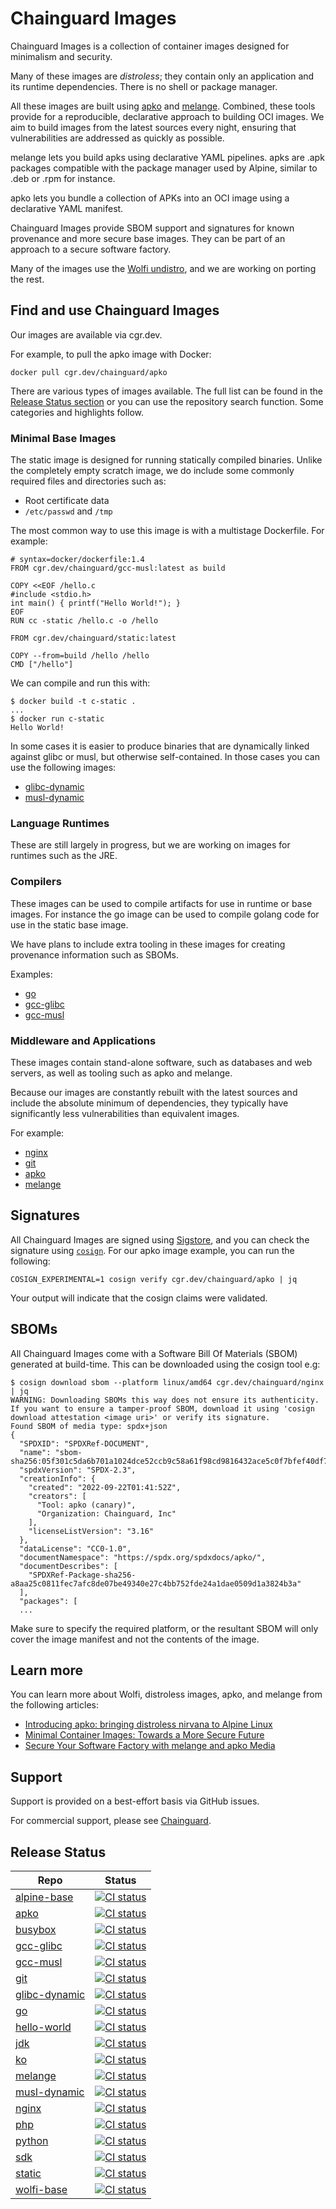 # Chainguard Images

Chainguard Images is a collection of container images designed for minimalism and security.

Many of these images are _distroless_; they contain only an application and its runtime
dependencies. There is no shell or package manager.

All these images are built using [apko](https://github.com/chainguard-dev/apko) and
[melange](https://github.com/chainguard-dev/melange). Combined, these tools provide for a
reproducible, declarative approach to building OCI images. We aim to build images from the latest
sources every night, ensuring that vulnerabilities are addressed as quickly as possible.

melange lets you build apks using declarative YAML pipelines. apks are .apk packages compatible with
the package manager used by Alpine, similar to .deb or .rpm for instance.

apko lets you bundle a collection of APKs into an OCI image using a declarative YAML manifest.

Chainguard Images provide SBOM support and signatures for known provenance and more secure base
images. They can be part of an approach to a secure software factory.

Many of the images use the [Wolfi undistro](https://github.com/wolfi-dev/), and we are working on
porting the rest.

## Find and use Chainguard Images

Our images are available via cgr.dev.

For example, to pull the apko image with Docker:

```
docker pull cgr.dev/chainguard/apko 
```

There are various types of images available. The full list can be found in the [Release Status
section](https://github.com/chainguard-images#release-status) or you can use the repository search
function. Some categories and highlights follow.

### Minimal Base Images

The static image is designed for running statically compiled binaries. Unlike the completely empty
scratch image, we do include some commonly required files and directories such as:

 - Root certificate data
 - `/etc/passwd` and `/tmp`

The most common way to use this image is with a multistage Dockerfile. For example:

```
# syntax=docker/dockerfile:1.4
FROM cgr.dev/chainguard/gcc-musl:latest as build

COPY <<EOF /hello.c
#include <stdio.h>
int main() { printf("Hello World!"); }
EOF
RUN cc -static /hello.c -o /hello

FROM cgr.dev/chainguard/static:latest

COPY --from=build /hello /hello
CMD ["/hello"]
```

We can compile and run this with:

```
$ docker build -t c-static .
...
$ docker run c-static
Hello World!
```

In some cases it is easier to produce binaries that are dynamically linked against glibc or musl,
but otherwise self-contained. In those cases you can use the following images:

 - [glibc-dynamic](https://github.com/chainguard-images/glibc-dynamic)
 - [musl-dynamic](https://github.com/chainguard-images/musl-dynamic)

### Language Runtimes

These are still largely in progress, but we are working on images for runtimes such as the JRE.

### Compilers

These images can be used to compile artifacts for use in runtime or base images. For instance the go
image can be used to compile golang code for use in the static base image.

We have plans to include extra tooling in these images for creating provenance information such
as SBOMs.

Examples:

 - [go](https://github.com/chainguard-images/go)
 - [gcc-glibc](https://github.com/chainguard-images/gcc-glibc)
 - [gcc-musl](https://github.com/chainguard-images/gcc-musl)

### Middleware and Applications

These images contain stand-alone software, such as databases and web servers, as well as tooling
such as apko and melange.

Because our images are constantly rebuilt with the latest sources and include the absolute minimum
of dependencies, they typically have significantly less vulnerabilities than equivalent images.

For example:
 - [nginx](https://github.com/chainguard-images/nginx) 
 - [git](https://github.com/chainguard-images/git)
 - [apko](https://github.com/chainguard-images/apko)
 - [melange](https://github.com/chainguard-images/melange)

## Signatures

All Chainguard Images are signed using [Sigstore](https://www.sigstore.dev/), and you can check
the signature using [`cosign`](https://docs.sigstore.dev/cosign/overview). For our apko image example,
you can run the following:

```
COSIGN_EXPERIMENTAL=1 cosign verify cgr.dev/chainguard/apko | jq 
```

Your output will indicate that the cosign claims were validated.

## SBOMs

All Chainguard Images come with a Software Bill Of Materials (SBOM) generated at build-time. This
can be downloaded using the cosign tool e.g:

```
$ cosign download sbom --platform linux/amd64 cgr.dev/chainguard/nginx | jq
WARNING: Downloading SBOMs this way does not ensure its authenticity. If you want to ensure a tamper-proof SBOM, download it using 'cosign download attestation <image uri>' or verify its signature.
Found SBOM of media type: spdx+json
{
  "SPDXID": "SPDXRef-DOCUMENT",
  "name": "sbom-sha256:05f301c5da6b701a1024dce52ccb9c58a61f98cd9816432ace5c0f7bfef40df7",
  "spdxVersion": "SPDX-2.3",
  "creationInfo": {
    "created": "2022-09-22T01:41:52Z",
    "creators": [
      "Tool: apko (canary)",
      "Organization: Chainguard, Inc"
    ],
    "licenseListVersion": "3.16"
  },
  "dataLicense": "CC0-1.0",
  "documentNamespace": "https://spdx.org/spdxdocs/apko/",
  "documentDescribes": [
    "SPDXRef-Package-sha256-a8aa25c0811fec7afc8de07be49340e27c4bb752fde24a1dae0509d1a3824b3a"
  ],
  "packages": [
  ...
```

Make sure to specify the required platform, or the resultant SBOM will only cover the image manifest and not
the contents of the image.

## Learn more 

You can learn more about Wolfi, distroless images, apko, and melange from the following
articles:

 - [Introducing apko: bringing distroless nirvana to Alpine Linux](https://blog.chainguard.dev/introducing-apko-bringing-distroless-nirvana-to-alpine-linux/)
 - [Minimal Container Images: Towards a More Secure Future](https://blog.chainguard.dev/minimal-container-images-towards-a-more-secure-future/)
 - [Secure Your Software Factory with melange and apko Media](https://blog.chainguard.dev/secure-your-software-factory-with-melange-and-apko/)

## Support

Support is provided on a best-effort basis via GitHub issues.

For commercial support, please see [Chainguard](https://www.chainguard.dev/chainguard-images).

## Release Status

| Repo  |  Status |
| ----- | ----- |
| [alpine-base](https://github.com/chainguard-images/alpine-base) | [![CI status](https://github.com/chainguard-images/alpine-base/actions/workflows/release.yaml/badge.svg)](https://github.com/chainguard-images/alpine-base/actions/workflows/release.yaml) |
| [apko](https://github.com/chainguard-images/apko) | [![CI status](https://github.com/chainguard-images/apko/actions/workflows/release.yaml/badge.svg)](https://github.com/chainguard-images/apko/actions/workflows/release.yaml) |
| [busybox](https://github.com/chainguard-images/busybox) | [![CI status](https://github.com/chainguard-images/busybox/actions/workflows/release.yaml/badge.svg)](https://github.com/chainguard-images/busybox/actions/workflows/release.yaml) |
| [gcc-glibc](https://github.com/chainguard-images/gcc-glibc) | [![CI status](https://github.com/chainguard-images/gcc-glibc/actions/workflows/release.yaml/badge.svg)](https://github.com/chainguard-images/gcc-glibc/actions/workflows/release.yaml) |
| [gcc-musl](https://github.com/chainguard-images/gcc-musl) | [![CI status](https://github.com/chainguard-images/gcc-musl/actions/workflows/release.yaml/badge.svg)](https://github.com/chainguard-images/gcc-musl/actions/workflows/release.yaml) |
| [git](https://github.com/chainguard-images/git) | [![CI status](https://github.com/chainguard-images/git/actions/workflows/release.yaml/badge.svg)](https://github.com/chainguard-images/git/actions/workflows/release.yaml) |
| [glibc-dynamic](https://github.com/chainguard-images/glibc-dynamic) | [![CI status](https://github.com/chainguard-images/glibc-dynamic/actions/workflows/release.yaml/badge.svg)](https://github.com/chainguard-images/glibc-dynamic/actions/workflows/release.yaml) |
| [go](https://github.com/chainguard-images/go) | [![CI status](https://github.com/chainguard-images/go/actions/workflows/release.yaml/badge.svg)](https://github.com/chainguard-images/go/actions/workflows/release.yaml) |
| [hello-world](https://github.com/chainguard-images/hello-world) | [![CI status](https://github.com/chainguard-images/hello-world/actions/workflows/release.yaml/badge.svg)](https://github.com/chainguard-images/hello-world/actions/workflows/release.yaml) |
| [jdk](https://github.com/chainguard-images/jdk) | [![CI status](https://github.com/chainguard-images/jdk/actions/workflows/release.yaml/badge.svg)](https://github.com/chainguard-images/jdk/actions/workflows/release.yaml) |
| [ko](https://github.com/chainguard-images/ko) | [![CI status](https://github.com/chainguard-images/ko/actions/workflows/release.yaml/badge.svg)](https://github.com/chainguard-images/ko/actions/workflows/release.yaml) |
| [melange](https://github.com/chainguard-images/melange) | [![CI status](https://github.com/chainguard-images/melange/actions/workflows/release.yaml/badge.svg)](https://github.com/chainguard-images/melange/actions/workflows/release.yaml) |
| [musl-dynamic](https://github.com/chainguard-images/musl-dynamic) | [![CI status](https://github.com/chainguard-images/musl-dynamic/actions/workflows/release.yaml/badge.svg)](https://github.com/chainguard-images/musl-dynamic/actions/workflows/release.yaml) |
| [nginx](https://github.com/chainguard-images/nginx) | [![CI status](https://github.com/chainguard-images/nginx/actions/workflows/release.yaml/badge.svg)](https://github.com/chainguard-images/nginx/actions/workflows/release.yaml) |
| [php](https://github.com/chainguard-images/php) | [![CI status](https://github.com/chainguard-images/php/actions/workflows/release.yaml/badge.svg)](https://github.com/chainguard-images/php/actions/workflows/release.yaml) |
| [python](https://github.com/chainguard-images/python) | [![CI status](https://github.com/chainguard-images/python/actions/workflows/release.yaml/badge.svg)](https://github.com/chainguard-images/python/actions/workflows/release.yaml) |
| [sdk](https://github.com/chainguard-images/sdk) | [![CI status](https://github.com/chainguard-images/sdk/actions/workflows/release.yaml/badge.svg)](https://github.com/chainguard-images/sdk/actions/workflows/release.yaml) |
| [static](https://github.com/chainguard-images/static) | [![CI status](https://github.com/chainguard-images/static/actions/workflows/release.yaml/badge.svg)](https://github.com/chainguard-images/static/actions/workflows/release.yaml) |
| [wolfi-base](https://github.com/chainguard-images/wolfi-base) | [![CI status](https://github.com/chainguard-images/wolfi-base/actions/workflows/release.yaml/badge.svg)](https://github.com/chainguard-images/wolfi-base/actions/workflows/release.yaml) |
